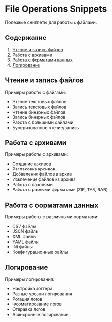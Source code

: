 # File Operations Snippets

Полезные сниппеты для работы с файлами.

## Содержание

1. [Чтение и запись файлов](#file-io)
2. [Работа с архивами](#archives)
3. [Работа с форматами данных](#data-formats)
4. [Логирование](#logging)

## Чтение и запись файлов

Примеры работы с файлами:
- Чтение текстовых файлов
- Запись текстовых файлов
- Чтение бинарных файлов
- Запись бинарных файлов
- Работа с большими файлами
- Буферизованное чтение/запись

## Работа с архивами

Примеры работы с архивами:
- Создание архивов
- Распаковка архивов
- Добавление файлов в архив
- Извлечение файлов из архива
- Работа с паролями
- Работа с разными форматами (ZIP, TAR, RAR)

## Работа с форматами данных

Примеры работы с различными форматами:
- CSV файлы
- JSON файлы
- XML файлы
- YAML файлы
- INI файлы
- Конфигурационные файлы

## Логирование

Примеры логирования:
- Настройка логгера
- Разные уровни логирования
- Ротация логов
- Форматирование логов
- Отправка логов
- Асинхронное логирование 